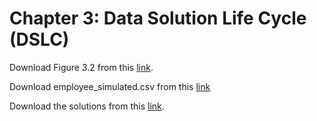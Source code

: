 # Chapter 3: Data Solution Life Cycle (DSLC)
Download Figure 3.2 from this [link](https://www.dropbox.com/s/9mr8u3pkf4q3bnr/Figure3_2.pdf?dl=1).

Download employee_simulated.csv from this [link](https://www.dropbox.com/s/kplkzzzemip49js/employee_simulated.csv?dl=1)

Download the solutions from this [link](https://www.dropbox.com/s/espbi06lftnhsgg/CaseStudy-Answers-ch3.pdf?dl=1).
